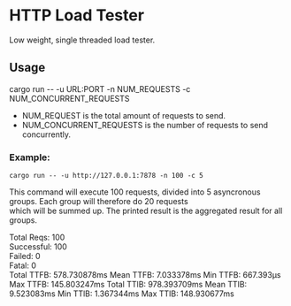 # HTTP Load Tester
Low weight, single threaded load tester.

## Usage
cargo run -- -u URL:PORT -n NUM_REQUESTS -c NUM_CONCURRENT_REQUESTS<br>

* NUM_REQUEST is the total amount of requests to send.
* NUM_CONCURRENT_REQUESTS is the number of requests to send concurrently.

### Example:
```
cargo run -- -u http://127.0.0.1:7878 -n 100 -c 5
```
This command will execute 100 requests, divided into 5 asyncronous groups. Each group will therefore do 20 requests<br>
which will be summed up. The printed result is the aggregated result for all groups.

Total Reqs:  100       
Successful:  100       
Failed:      0         
Fatal:       0         
Total TTFB:  578.730878ms
Mean  TTFB:  7.033378ms
Min   TTFB:  667.393µs 
Max   TTFB:  145.803247ms
Total TTlB:  978.393709ms
Mean  TTlB:  9.523083ms
Min   TTlB:  1.367344ms
Max   TTlB:  148.930677ms